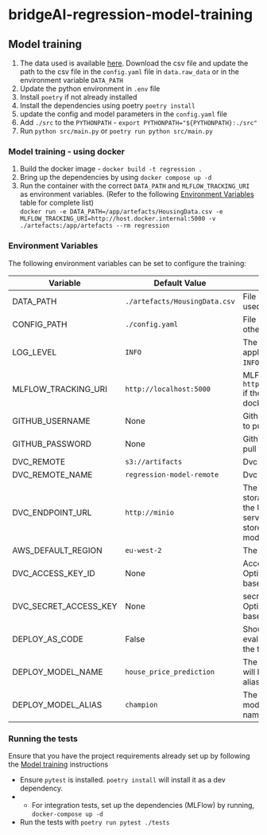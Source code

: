 # bridgeAI-regression-model-training

## Model training

1. The data used is available [here](https://www.kaggle.com/datasets/yasserh/housing-prices-dataset).
Download the csv file and update the path to the csv file in the `config.yaml` file in `data.raw_data` 
or in the environment variable `DATA_PATH`
2. Update the python environment in `.env` file
3. Install `poetry` if not already installed
4. Install the dependencies using poetry `poetry install`
5. update the config and model parameters in the `config.yaml` file
6. Add `./src` to the `PYTHONPATH` - `export PYTHONPATH="${PYTHONPATH}:./src"`
7. Run `python src/main.py` or `poetry run python src/main.py`


### Model training - using docker
1. Build the docker image - `docker build -t regression .`
2. Bring up the dependencies by using `docker compose up -d`
3. Run the container with the correct `DATA_PATH` and `MLFLOW_TRACKING_URI` as environment variables.
   (Refer to the following [Environment Variables](#environment-variables) table for complete list)\
   `docker run -e DATA_PATH=/app/artefacts/HousingData.csv -e MLFLOW_TRACKING_URI=http://host.docker.internal:5000 -v ./artefacts:/app/artefacts --rm regression`


### Environment Variables

The following environment variables can be set to configure the training:

| Variable              | Default Value                 | Description                                                                                                                                                            |
|-----------------------|-------------------------------|------------------------------------------------------------------------------------------------------------------------------------------------------------------------|
| DATA_PATH             | `./artefacts/HousingData.csv` | File path to the raw data CSV data used for training                                                                                                                   |
| CONFIG_PATH           | `./config.yaml`               | File path to the model training and other configuration file                                                                                                           |
| LOG_LEVEL             | `INFO`                        | The logging level for the application. Valid values are `DEBUG`, `INFO`, `WARNING`, `ERROR`, and `CRITICAL`.                                                           |
| MLFLOW_TRACKING_URI   | `http://localhost:5000`       | MLFlow tracking URI. Use `http://host.docker.internal:5000` if the MLFlow is running within docker container.                                                          |
| GITHUB_USERNAME       | None                          | Githuib username. This is needed to pull the data form the dvc repo.                                                                                                   |
| GITHUB_PASSWORD       | None                          | Githuib token. This is needed to pull the data form the dvc repo.                                                                                                      |
| DVC_REMOTE            | `s3://artifacts`              | Dvc remote                                                                                                                                                             |
| DVC_REMOTE_NAME       | `regression-model-remote`     | Dvc remote name.                                                                                                                                                       |
| DVC_ENDPOINT_URL      | `http://minio`                | The URL endpoint for the DVC storage backend. This is typically the URL of an S3-compatible service, such as MinIO, used to store and manage datasets and model files. |
| AWS_DEFAULT_REGION    | `eu-west-2`                   | The dvc remote s3 bucket region                                                                                                                                        |
| DVC_ACCESS_KEY_ID     | None                          | Access key id for dvc remote. Optional. Not needed if using IAM based access for dvc remote.                                                                           |
| DVC_SECRET_ACCESS_KEY | None                          | secret access key for dvc remote. Optional. Not needed if using IAM based access for dvc remote.                                                                       |
| DEPLOY_AS_CODE        | False                         | Should manual intervention or evaluation is needed to register the trained model or not.                                                                               |
| DEPLOY_MODEL_NAME     | `house_price_prediction`      | The name with which the model will be registered. This name and alias will be used for deployment.                                                                     |
| DEPLOY_MODEL_ALIAS    | `champion`                    | The alias to be added to the model. This alias along with the name will be used for deployment.                                                                        |


### Running the tests

Ensure that you have the project requirements already set up by following the [Model training](#model-training) instructions
- Ensure `pytest` is installed. `poetry install` will install it as a dev dependency.
- - For integration tests, set up the dependencies (MLFlow) by running, `docker-compose up -d`
- Run the tests with `poetry run pytest ./tests`
